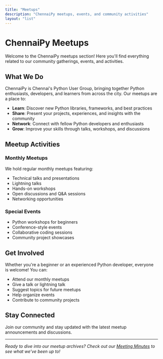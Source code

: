 ```yaml
---
title: "Meetups"
description: "ChennaiPy meetups, events, and community activities"
layout: "list"
---
```


# ChennaiPy Meetups

Welcome to the ChennaiPy meetups section! Here you'll find everything related to our community gatherings, events, and activities.

## What We Do

ChennaiPy is Chennai's Python User Group, bringing together Python enthusiasts, developers, and learners from across the city. Our meetups are a place to:

- **Learn**: Discover new Python libraries, frameworks, and best practices
- **Share**: Present your projects, experiences, and insights with the community
- **Network**: Connect with fellow Python developers and enthusiasts
- **Grow**: Improve your skills through talks, workshops, and discussions

## Meetup Activities

### Monthly Meetups
We hold regular monthly meetups featuring:
- Technical talks and presentations
- Lightning talks
- Hands-on workshops
- Open discussions and Q&A sessions
- Networking opportunities

### Special Events
- Python workshops for beginners
- Conference-style events
- Collaborative coding sessions
- Community project showcases

## Get Involved

Whether you're a beginner or an experienced Python developer, everyone is welcome! You can:

- Attend our monthly meetups
- Give a talk or lightning talk
- Suggest topics for future meetups
- Help organize events
- Contribute to community projects

## Stay Connected

Join our community and stay updated with the latest meetup announcements and discussions.

---

*Ready to dive into our meetup archives? Check out our [Meeting Minutes](/meetups/mom/) to see what we've been up to!*